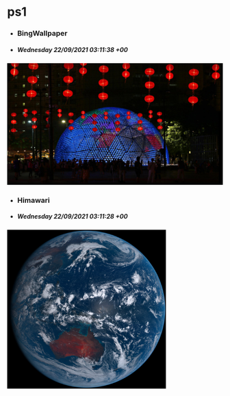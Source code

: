 # ps1

- ### BingWallpaper
- ##### Wednesday 22/09/2021 03:11:38 +00
<img src="BingWallpaper/latest.jpg" width="700" height="auto" title="👉  BingWallpaper  👈">


- ### Himawari 
- ##### Wednesday 22/09/2021 03:11:28 +00
<img src="Himawari/latest.jpg" width="auto" height="371" title="👉  Himawari  👈">







